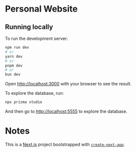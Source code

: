 # Personal Website

## Running locally
To run the development server:

```bash
npm run dev
# or
yarn dev
# or
pnpm dev
# or
bun dev
```

Open [http://localhost:3000](http://localhost:3000) with your browser to see the result.

To explore the database, run:

```bash
npx prisma studio
```

And then go to [http://localhost:5555](http://localhost:5555) to explore the database.

# Notes

This is a [Next.js](https://nextjs.org) project bootstrapped with [`create-next-app`](https://nextjs.org/docs/app/api-reference/cli/create-next-app).